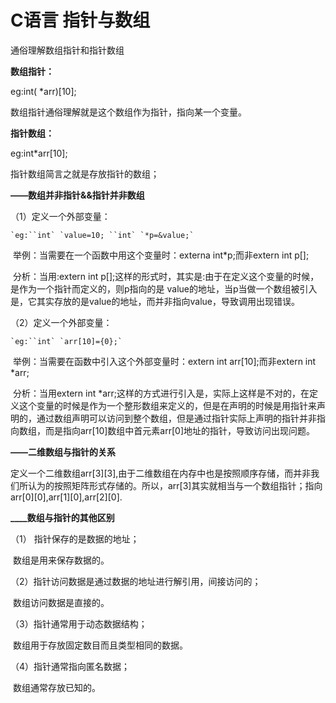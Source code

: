 # C语言 指针与数组



通俗理解数组指针和指针数组

**数组指针：**

eg:int( *arr)[10];

数组指针通俗理解就是这个数组作为指针，指向某一个变量。

**指针数组：**

eg:int*arr[10];

指针数组简言之就是存放指针的数组；

**——数组并非指针&&指针并非数组**

（1）定义一个外部变量：

```
`eg:``int` `value=10; ``int` `*p=&value;`
```

​    举例：当需要在一个函数中用这个变量时：externa int*p;而非extern int p[];

​    分析：当用:extern int p[];这样的形式时，其实是:由于在定义这个变量的时候，是作为一个指针而定义的，则p指向的是 value的地址，当p当做一个数组被引入是，它其实存放的是value的地址，而并非指向value，导致调用出现错误。

（2）定义一个外部变量：

```
`eg:``int` `arr[10]={0};`
```

​    举例：当需要在函数中引入这个外部变量时：extern int arr[10];而非extern int *arr;

​    分析：当用extern int *arr;这样的方式进行引入是，实际上这样是不对的，在定义这个变量的时候是作为一个整形数组来定义的，但是在声明的时候是用指针来声明的，通过数组声明可以访问到整个数组，但是通过指针实际上声明的指针并非指向数组，而是指向arr[10]数组中首元素arr[0]地址的指针，导致访问出现问题。

**——二维数组与指针的关系**

​    定义一个二维数组arr[3][3],由于二维数组在内存中也是按照顺序存储，而并非我们所认为的按照矩阵形式存储的。所以，arr[3]其实就相当与一个数组指针；指向arr[0][0],arr[1][0],arr[2][0].

**____数组与指针的其他区别**

（1） 指针保存的是数据的地址；

​     数组是用来保存数据的。

（2）指针访问数据是通过数据的地址进行解引用，间接访问的；

​     数组访问数据是直接的。

（3）指针通常用于动态数据结构；

​     数组用于存放固定数目而且类型相同的数据。

（4）指针通常指向匿名数据；

​     数组通常存放已知的。